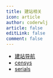 ```yaml
---
title: 建站相关
icon: article
author: coderwlj
article: false
editLink: false
comment: false
---
```


- [建站导航](https://admin403.com/)
- [censys](https://search.censys.io/)
- [serials](https://www.serials.ws/)
